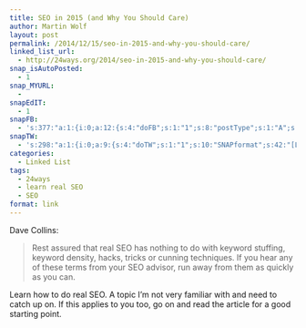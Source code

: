 ```yaml
---
title: SEO in 2015 (and Why You Should Care)
author: Martin Wolf
layout: post
permalink: /2014/12/15/seo-in-2015-and-why-you-should-care/
linked_list_url:
  - http://24ways.org/2014/seo-in-2015-and-why-you-should-care/
snap_isAutoPosted:
  - 1
snap_MYURL:
  - 
snapEdIT:
  - 1
snapFB:
  - 's:377:"a:1:{i:0;a:12:{s:4:"doFB";s:1:"1";s:8:"postType";s:1:"A";s:10:"AttachPost";s:1:"2";s:10:"SNAPformat";s:35:"New post on MartinWolf.org: %TITLE%";s:9:"isAutoImg";s:1:"A";s:8:"imgToUse";s:0:"";s:9:"isAutoURL";s:1:"A";s:8:"urlToUse";s:0:"";s:11:"isPrePosted";s:1:"1";s:8:"isPosted";s:1:"1";s:4:"pgID";s:31:"711305895599362_812097085520242";s:5:"pDate";s:19:"2014-12-15 08:44:28";}}";'
snapTW:
  - 's:298:"a:1:{i:0;a:9:{s:4:"doTW";s:1:"1";s:10:"SNAPformat";s:42:"[Link] %TITLE%: %URL% //by @thedavecollins";s:8:"attchImg";s:1:"0";s:9:"isAutoImg";s:1:"A";s:8:"imgToUse";s:0:"";s:11:"isPrePosted";s:1:"1";s:8:"isPosted";s:1:"1";s:4:"pgID";s:18:"544412668812337152";s:5:"pDate";s:19:"2014-12-15 08:44:29";}}";'
categories:
  - Linked List
tags:
  - 24ways
  - learn real SEO
  - SEO
format: link
---
```

<p class="linked-list-quote-author">
  Dave Collins:
</p>

> Rest assured that real SEO has nothing to do with keyword stuffing, keyword density, hacks, tricks or cunning techniques. If you hear any of these terms from your SEO advisor, run away from them as quickly as you can.

Learn how to do real SEO. A topic I&#8217;m not very familiar with and need to catch up on. If this applies to you too, go on and read the article for a good starting point.